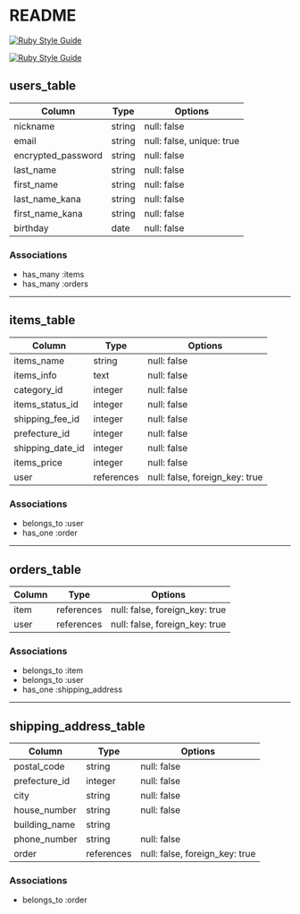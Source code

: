 # README

[![Ruby Style Guide](https://img.shields.io/badge/code_style-rubocop-brightgreen.svg)](https://github.com/rubocop/rubocop)

[![Ruby Style Guide](https://img.shields.io/badge/code_style-community-brightgreen.svg)](https://rubystyle.guide)


## users_table

| Column             | Type    | Options                   |
|--------------------|---------|---------------------------|
| nickname           | string  | null: false               |
| email              | string  | null: false, unique: true |
| encrypted_password | string  | null: false               |
| last_name          | string  | null: false               |
| first_name         | string  | null: false               |
| last_name_kana     | string  | null: false               |
| first_name_kana    | string  | null: false               |
| birthday           | date    | null: false               |

### Associations
- has_many :items
- has_many :orders
---

## items_table

| Column            | Type       | Options                        |
|-------------------|------------|--------------------------------|
| items_name        | string     | null: false                    |
| items_info        | text       | null: false                    |
| category_id       | integer    | null: false                    |
| items_status_id   | integer    | null: false                    |
| shipping_fee_id   | integer    | null: false                    |
| prefecture_id     | integer    | null: false                    |
| shipping_date_id  | integer    | null: false                    |
| items_price       | integer    | null: false                    | 
| user              | references | null: false, foreign_key: true |

### Associations
- belongs_to :user
- has_one :order
---

## orders_table

| Column   | Type       | Options                        |
|----------|------------|--------------------------------|
| item     | references | null: false, foreign_key: true |
| user     | references | null: false, foreign_key: true |

### Associations
- belongs_to :item
- belongs_to :user
- has_one :shipping_address
---

## shipping_address_table

| Column              | Type       | Options                        |
|---------------------|------------|--------------------------------|
| postal_code         | string     | null: false                    |
| prefecture_id       | integer    | null: false                    |
| city                | string     | null: false                    |
| house_number        | string     | null: false                    |
| building_name       | string     |                                |
| phone_number        | string     | null: false                    |
| order               | references | null: false, foreign_key: true |

### Associations
- belongs_to :order